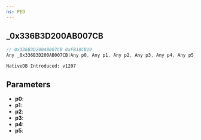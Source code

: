 ```yaml
---
ns: PED
---
```

## _0x336B3D200AB007CB

```c
// 0x336B3D200AB007CB 0xFB18CB19
Any _0x336B3D200AB007CB(Any p0, Any p1, Any p2, Any p3, Any p4, Any p5);
```

```
NativeDB Introduced: v1207
```

## Parameters
* **p0**:
* **p1**:
* **p2**:
* **p3**:
* **p4**:
* **p5**:
